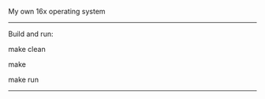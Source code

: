 My own 16x operating system

----------------------------------------------
Build and run:

make clean

make

make run

----------------------------------------------

